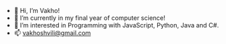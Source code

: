 - 👋 Hi, I’m Vakho!
- 🌱 I’m currently in my final year of computer science!
- 👀 I’m interested in Programming with JavaScript, Python, Java and C#.
- 📫 vakhoshvili@gmail.com


